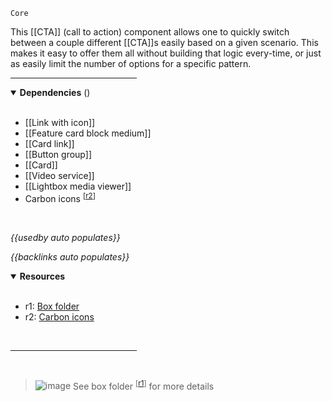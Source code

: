 `Core` <!-- category start --><!-- category end -->

This [[CTA]] (call to action) component allows one to quickly switch between a couple different [[CTA]]s easily based on a given scenario. This makes it easy to offer them all without building that logic every-time, or just as easily limit the number of options for a specific pattern.

<hr width="40%" />

<!-- toc start open="true" --><!-- toc end -->

<details open="true">
  <summary><strong>Dependencies</strong> (<!-- dependencyCount start --><!-- dependencyCount end -->)</summary><br />

- [[Link with icon]]
- [[Feature card block medium]]
- [[Card link]]
- [[Button group]]
- [[Card]]
- [[Video service]]
- [[Lightbox media viewer]]
- Carbon icons <sup>[[r2](#resources)]</sup>

<br />
</details>

<!-- usedby start open="true" -->
*{{usedby auto populates}}*
<!-- usedby end -->

<!-- backlinks start open="true" -->
*{{backlinks auto populates}}*
<!-- backlinks end -->

<a name="resources"></a>
<details open="true">
  <summary><strong>Resources</strong></summary><br />

- r1: [Box folder](https://ibm.ent.box.com/folder/101164203823)
- r2: [Carbon icons](https://www.carbondesignsystem.com/guidelines/icons/library/)

<br />
</details>

<hr width="40%" />

<br />

> ![image](https://user-images.githubusercontent.com/3793636/117873919-f6faba80-b265-11eb-81a5-039bdcd822e8.png)  See box folder <sup>[[r1](#resources)]</sup> for more details